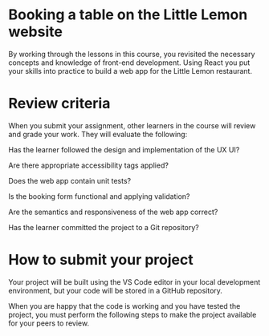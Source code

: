 # Booking a table on the Little Lemon website
By working through the lessons in this course, you revisited the necessary concepts and knowledge of front-end development. Using React you put your skills into practice to build a web app for the Little Lemon restaurant.

# Review criteria

When you submit your assignment, other learners in the course will review and grade your work. They will evaluate the following:

Has the learner followed the design and implementation of the UX UI?

Are there appropriate accessibility tags applied?

Does the web app contain unit tests?

Is the booking form functional and applying validation?

Are the semantics and responsiveness of the web app correct?

Has the learner committed the project to a Git repository?

# How to submit your project

Your project will be built using the VS Code editor in your local development environment, but your code will be stored in a GitHub repository.

When you are happy that the code is working and you have tested the project, you must perform the following steps to make the project available for your peers to review.
